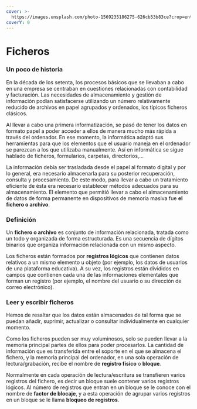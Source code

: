 ```yaml
---
cover: >-
  https://images.unsplash.com/photo-1569235186275-626cb53b83ce?crop=entropy&cs=srgb&fm=jpg&ixid=M3wxOTcwMjR8MHwxfHNlYXJjaHwyfHxmaWxlc3xlbnwwfHx8fDE2OTQ0MjI0OTF8MA&ixlib=rb-4.0.3&q=85
coverY: 0
---
```


# Ficheros

### Un poco de historia

En la década de los setenta, los procesos básicos que se llevaban a cabo en una empresa se centraban en cuestiones relacionadas con contabilidad y facturación. Las necesidades de almacenamiento y gestión de información podían satisfacerse utilizando un número relativamente reducido de archivos en papel agrupados y ordenados, los típicos ficheros clásicos.

Al llevar a cabo una primera informatización, se pasó de tener los datos en formato papel a poder acceder a ellos de manera mucho más rápida a través del ordenador. En ese momento, la informática adaptó sus herramientas para que los elementos que el usuario maneja en el ordenador se parezcan a los que utilizaba manualmente. Así en informática se sigue hablado de ficheros, formularios, carpetas, directorios,...

La información debía ser trasladada desde el papel al formato digital y por lo general, era necesario almacenarla para su posterior recuperación, consulta y procesamiento. De este modo, para llevar a cabo un tratamiento eficiente de ésta era necesario establecer métodos adecuados para su almacenamiento. El elemento que permitió llevar a cabo el almacenamiento de datos de forma permanente en dispositivos de memoria masiva fue **el fichero o archivo**.

### Definición

Un **fichero o archivo** es conjunto de información relacionada, tratada como un todo y organizada de forma estructurada. Es una secuencia de dígitos binarios que organiza información relacionada con un mismo aspecto.

Los ficheros están formados por **registros lógicos** que contienen datos relativos a un mismo elemento u objeto (por ejemplo, los datos de usuarios de una plataforma educativa). A su vez, los registros están divididos en campos que contienen cada una de las informaciones elementales que forman un registro (por ejemplo, el nombre del usuario o su dirección de correo electrónico).

### Leer y escribir ficheros

Hemos de resaltar que los datos están almacenados de tal forma que se puedan añadir, suprimir, actualizar o consultar individualmente en cualquier momento.

Como los ficheros pueden ser muy voluminosos, solo se pueden llevar a la memoria principal partes de ellos para poder procesarlos. La cantidad de información que es transferida entre el soporte en el que se almacena el fichero, y la memoria principal del ordenador, en una sola operación de lectura/grabación, recibe el nombre de **registro físico** o **bloque**_._

Normalmente en cada operación de lectura/escritura se transfieren varios registros del fichero, es decir un bloque suele contener varios registros lógicos. Al número de registros que entran en un bloque se le conoce con el nombre de **factor de blocaje**, y a esta operación de agrupar varios registros en un bloque se le llama **bloqueo de registros**.
